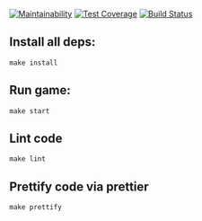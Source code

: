 [![Maintainability](https://api.codeclimate.com/v1/badges/a99a88d28ad37a79dbf6/maintainability)](https://codeclimate.com/github/codeclimate/codeclimate/maintainability) [![Test Coverage](https://api.codeclimate.com/v1/badges/a99a88d28ad37a79dbf6/test_coverage)](https://codeclimate.com/github/codeclimate/codeclimate/test_coverage) [![Build Status](https://travis-ci.org/matvey-b/project-lvl1-s320.svg?branch=master)](https://travis-ci.org/matvey-b/project-lvl1-s320)

## Install all deps:

```
make install
```

## Run game:

```
make start
```

## Lint code

```
make lint
```

## Prettify code via prettier

```
make prettify
```
